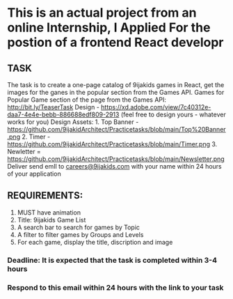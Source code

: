 # This is an actual project from an online Internship, I Applied For the postion of a frontend React developr

## TASK
The task is to create a one-page catalog of 9ijakids games in React, get the images for the ganes in the popular section from  the Games  API. 
Games for  Popular Game section of the page from the Games API: http://bit.ly/TeaserTask
Design - https://xd.adobe.com/view/7c40312e-daa7-4e4e-bebb-886688edf809-2913 (feel free to design yours - whatever works for you)
      Design Assets:
          1. Top Banner - https://github.com/9ijakidArchitect/Practicetasks/blob/main/Top%20Banner.png
          2. Timer - https://github.com/9ijakidArchitect/Practicetasks/blob/main/Timer.png
          3. Newletter = https://github.com/9ijakidArchitect/Practicetasks/blob/main/Newsletter.png
Deliver send emIl to careers@9ijakids.com with your name within 24 hours of your application


## REQUIREMENTS:

1. MUST have animation
2. Title: 9ijakids Game List
3. A search bar to search for games by Topic
4. A filter to filter games by Groups and Levels
5. For each game, display the title, discription and image

### Deadline: It is expected that the task is completed within 3-4 hours

### Respond to this email within 24 hours with the link to your task
